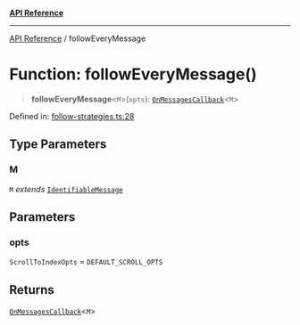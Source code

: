 [**API Reference**](../README.md)

***

[API Reference](../README.md) / followEveryMessage

# Function: followEveryMessage()

> **followEveryMessage**\<`M`\>(`opts`): [`OnMessagesCallback`](../type-aliases/OnMessagesCallback.md)\<`M`\>

Defined in: [follow-strategies.ts:28](https://github.com/wix-incubator/chat-viewer/blob/15bf3285badb80da9e01685e151f498ed816c224/lib/follow-strategies.ts#L28)

## Type Parameters

### M

`M` *extends* [`IdentifiableMessage`](../type-aliases/IdentifiableMessage.md)

## Parameters

### opts

`ScrollToIndexOpts` = `DEFAULT_SCROLL_OPTS`

## Returns

[`OnMessagesCallback`](../type-aliases/OnMessagesCallback.md)\<`M`\>

